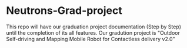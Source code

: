 # Neutrons-Grad-project
This repo will have our graduation project documentation (Step by Step) until the completion of its all features.
Our gradution project is "Outdoor Self-driving and Mapping Mobile Robot for Contactless delivery v2.0"
